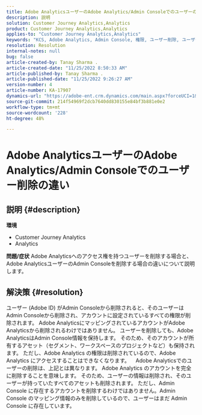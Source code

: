 ```yaml
---
title: Adobe AnalyticsユーザーのAdobe Analytics/Admin Consoleでのユーザーの削除の違い
description: 説明
solution: Customer Journey Analytics,Analytics
product: Customer Journey Analytics,Analytics
applies-to: "Customer Journey Analytics,Analytics"
keywords: "KCS, Adobe Analytics, Admin Console, 権限, ユーザー削除, ユーザーの削除"
resolution: Resolution
internal-notes: null
bug: false
article-created-by: Tanay Sharma .
article-created-date: "11/25/2022 8:50:33 AM"
article-published-by: Tanay Sharma .
article-published-date: "11/25/2022 9:26:27 AM"
version-number: 4
article-number: KA-17907
dynamics-url: "https://adobe-ent.crm.dynamics.com/main.aspx?forceUCI=1&pagetype=entityrecord&etn=knowledgearticle&id=bbe3b632-9e6c-ed11-9561-6045bd006e5a"
source-git-commit: 214f54969f2dcb7640dd830155e84bf3b881e0e2
workflow-type: tm+mt
source-wordcount: '228'
ht-degree: 48%

---
```


# Adobe AnalyticsユーザーのAdobe Analytics/Admin Consoleでのユーザー削除の違い

## 説明 {#description}

<b>環境</b>
- Customer Journey Analytics
- Analytics



<b>問題/症状</b>
Adobe Analyticsへのアクセス権を持つユーザーを削除する場合と、Adobe AnalyticsユーザーのAdmin Consoleを削除する場合の違いについて説明します。


## 解決策 {#resolution}


ユーザー (Adobe ID) がAdmin Consoleから削除されると、そのユーザーはAdmin Consoleから削除され、アカウントに設定されているすべての権限が削除されます。
Adobe AnalyticsにマッピングされているアカウントがAdobe Analyticsから削除されるわけではありません。 ユーザーを削除しても、Adobe AnalyticsはAdmin Console情報を保持します。
そのため、そのアカウントが所有するアセット（セグメント、ワークスペースのプロジェクトなど）も保持されます。
ただし、Adobe Analytics の権限は削除されているので、Adobe Analytics にアクセスすることはできなくなります。
  
Adobe Analyticsでのユーザーの削除は、上記とは異なります。 Adobe Analytics のアカウントを完全に削除することを意味します。
そのため、ユーザーの情報は削除され、そのユーザーが持っていたすべてのアセットも削除されます。
ただし、Admin Console に存在するアカウントを削除するわけではありません。Admin Console のマッピング情報のみを削除しているので、ユーザーはまだ Admin Console に存在しています。
